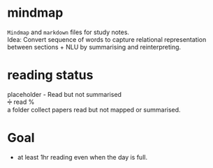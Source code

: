 # mindmap
``Mindmap`` and ``markdown`` files for study notes.  
Idea: Convert sequence of words to capture relational representation between sections + NLU by summarising and reinterpreting.

# reading status
placeholder - Read but not summarised  
➗ read %  
a folder collect papers read but not mapped or summarised.

# Goal

- at least 1hr reading even when the day is full.
